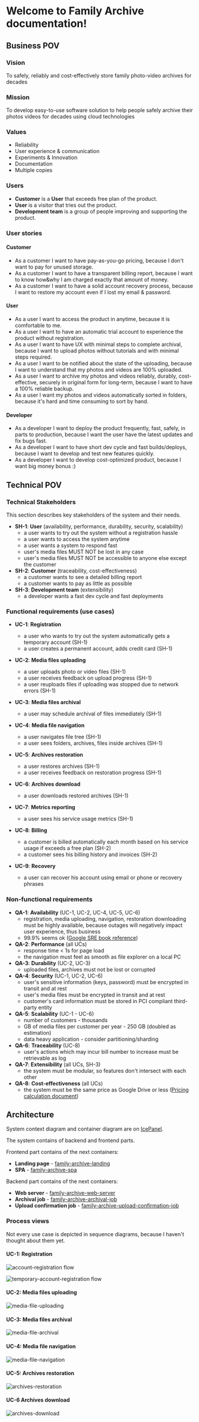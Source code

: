 # Welcome to Family Archive documentation!

## Business POV

### Vision

To safely, reliably and cost-effectively store family photo-video archives for decades

### Mission

To develop easy-to-use software solution to help people safely archive their photos videos for decades using cloud technologies

### Values

- Reliability
- User experience & communication
- Experiments & Innovation
- Documentation
- Multiple copies

### Users

- **Customer** is a **User** that exceeds free plan of the product.
- **User** is a visitor that tries out the product.
- **Development team** is a group of people improving and supporting the product.

### User stories

#### Customer

  - As a customer I want to have pay-as-you-go pricing, because I don't want to pay for unused storage.
  - As a customer I want to have a transparent billing report, because I want to know how&why I am charged exactly that amount of money.
  - As a customer I want to have a solid account recovery process, because I want to restore my account even if I lost my email & password.

#### User

  - As a user I want to access the product in anytime, because it is comfortable to me.
  - As a user I want to have an automatic trial account to experience the product without registration.
  - As a user I want to have UX with minimal steps to complete archival, because I want to upload photos without tutorials and with minimal steps required.
  - As a user I want to be notified about the state of the uploading, because I want to understand that my photos and videos are 100% uploaded.
  - As a user I want to archive my photos and videos reliably, durably, cost-effective, securely in original form for long-term, because I want to have a 100% reliable backup.
  - As a user I want my photos and videos automatically sorted in folders, because it's hard and time consuming to sort by hand.

#### Developer

  - As a developer I want to deploy the product frequently, fast, safely, in parts to production, because I want the user have the latest updates and fix bugs fast.
  - As a developer I want to have short dev cycle and fast builds/deploys, because I want to develop and test new features quickly.
  - As a developer I want to develop cost-optimized product, because I want big money bonus :)


## Technical POV

### Technical Stakeholders

This section describes key stakeholders of the system and their needs.

- **SH-1**: **User** (availability, performance, durability, security, scalability)
  - a user wants to try out the system without a registration hassle
  - a user wants to access the system anytime
  - a user wants a system to respond fast
  - user's media files MUST NOT be lost in any case
  - user's media files MUST NOT be accessible to anyone else except the customer
- **SH-2**: **Customer** (traceability, cost-effectiveness)
  - a customer wants to see a detailed billing report
  - a customer wants to pay as little as possible
- **SH-3**: **Development team** (extensibility)
  - a developer wants a fast dev cycle and fast deployments

### Functional requirements (use cases)

- **UC-1**: **Registration**
  - a user who wants to try out the system automatically gets a temporary account (SH-1)
  - a user creates a permanent account, adds credit card (SH-1)

- **UC-2**: **Media files uploading**
  - a user uploads photo or video files (SH-1)
  - a user receives feedback on upload progress (SH-1)
  - a user reuploads files if uploading was stopped due to network errors (SH-1)

- **UC-3**: **Media files archival**
  - a user may schedule archival of files immediately (SH-1)
  
- **UC-4**: **Media file navigation**
  - a user navigates file tree (SH-1)
  - a user sees folders, archives, files inside archives (SH-1)

- **UC-5**: **Archives restoration**
  - a user restores archives (SH-1)
  - a user receives feedback on restoration progress (SH-1)
  
- **UC-6**: **Archives download**
  - a user downloads restored archives (SH-1)

- **UC-7**: **Metrics reporting**
  - a user sees his service usage metrics (SH-1)

- **UC-8**: **Billing**
  - a customer is billed automatically each month based on his service usage if exceeds a free plan (SH-2)
  - a customer sees his billing history and invoices (SH-2)

- **UC-9**: **Recovery**
  - a user can recover his account using email or phone or recovery phrases


### Non-functional requirements

- **QA-1**: **Availability** (UC-1, UC-2, UC-4, UC-5, UC-6)
  - registration, media uploading, navigation, restoration downloading must be highly available, because outages will negatively impact user experience, thus business 
  - 99.9% seems ok ([Google SRE book reference](https://sre.google/sre-book/availability-table/))
- **QA-2**: **Performance** (all UCs)
  - response time < 1s for page load 
  - the navigation must feel as smooth as file explorer on a local PC
- **QA-3**: **Durability** (UC-2, UC-3)
  - uploaded files, archives must not be lost or corrupted
- **QA-4**: **Security** (UC-1, UC-2, UC-6)
  - user's sensitive information (keys, password) must be encrypted in transit and at rest
  - user's media files must be encrypted in transit and at rest
  - customer's card information must be stored in PCI compliant third-party entity
- **QA-5**: **Scalability** (UC-1 - UC-6)
  - number of customers - thousands
  - GB of media files per customer per year - 250 GB (doubled as estimation)
  - data heavy application - consider partitioning/sharding
- **QA-6**: **Traceability** (UC-8)
  - user's actions which may incur bill number to increase must be retrievable as log
- **QA-7**: **Extensibility** (all UCs, SH-3)
  - the system must be modular, so features don't intersect with each other
- **QA-8**: **Cost-effectiveness** (all UCs)
  - the system must be the same price as Google Drive or less ([Pricing calculation document](https://docs.google.com/spreadsheets/d/1Kz_6nodd-D-6lNfJjFYPscQScEQ6BF3hPTGZQA-yn8I/edit#gid=1866810754))


## Architecture

System context diagram and container diagram are on [IcePanel](https://s.icepanel.io/OGrKzrsbVlp4Us/WnfO).

The system contains of backend and frontend parts.

Frontend part contains of the next containers:

- **Landing page** - [family-archive-landing](https://github.com/S1ckret-Labs/family-archive-landing)
- **SPA** - [family-archive-spa](https://github.com/S1ckret-Labs/family-archive-spa)

Backend part contains of the next containers:

- **Web server** - [family-archive-web-server](https://github.com/S1ckret-Labs/family-archive-web-server/tree/main)
- **Archival job** - [family-archive-archival-job](https://github.com/S1ckret-Labs/family-archive-archival-job)
- **Upload confirmation job** - [family-archive-upload-confirmation-job](https://github.com/S1ckret-Labs/family-archive-upload-confirmation-job)


### Process views

Not every use case is depicted in sequence diagrams, because I haven't thought about them yet.

#### UC-1: Registration

![account-registration flow](./imgs/uc-1_account-registration-flow.png)

![temporary-account-registration flow](./imgs/uc-1_temporary-account-flow.png)

#### UC-2: Media files uploading

![media-file-uploading](./imgs/uc-2_media-files-uploading.png)

#### UC-3: Media files archival

![media-file-archival](./imgs/uc-3_media-file-archival.png)
  
#### UC-4: Media file navigation

![media-file-navigation](./imgs/uc-4_media-file-navigation.png)

#### UC-5: Archives restoration

![archives-restoration](./imgs/uc-5_archives-restoration.png)
  
#### UC-6 Archives download

![archives-download](./imgs/uc-6_archives-download.png)
